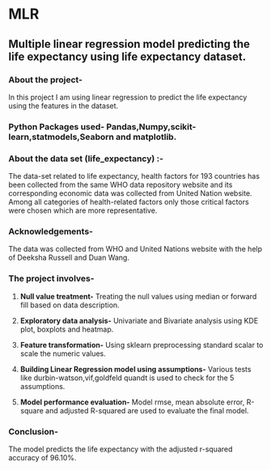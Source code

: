 # MLR
## Multiple linear regression model predicting the life expectancy using life expectancy dataset.

### About the project-
   In this project I am using linear regression to predict the life expectancy using the features in the dataset. 

### Python Packages used- Pandas,Numpy,scikit-learn,statmodels,Seaborn and matplotlib.
      
### About the data set (life_expectancy) :-
   The data-set related to life expectancy, health factors for 193 countries has been collected from the same WHO data repository website and its corresponding economic data was collected from United Nation website. Among all categories of health-related factors only those critical factors were chosen which are more representative.

### Acknowledgements-
The data was collected from WHO and United Nations website with the help of Deeksha Russell and Duan Wang.

### The project involves-
1) **Null value treatment-**
   Treating the null values using median or forward fill based on data description.
  
2) **Exploratory data analysis-**
   Univariate and Bivariate analysis using KDE plot, boxplots and heatmap.

3) **Feature transformation-**
   Using sklearn preprocessing standard scalar to scale the numeric values.

4) **Building Linear Regression model using assumptions-**
   Various tests like durbin-watson,vif,goldfeld quandt is used to check for the 5 assumptions.

5) **Model performance evaluation-**
   Model rmse, mean absolute error, R-square and adjusted R-squared are used to evaluate the final model.
  
### Conclusion- 
   The model predicts the life expectancy with the adjusted r-squared accuracy of 96.10%.
